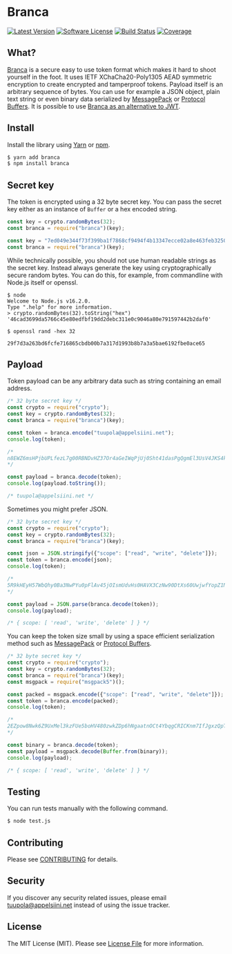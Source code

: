 #  Branca

[![Latest Version](https://img.shields.io/npm/v/branca.svg?style=flat-square)](https://www.npmjs.com/package/branca)
[![Software License](https://img.shields.io/badge/license-MIT-brightgreen.svg?style=flat-square)](LICENSE.md)
[![Build Status](https://img.shields.io/travis/tuupola/branca-js/master.svg?style=flat-square)](https://travis-ci.org/tuupola/branca-js)
[![Coverage](https://img.shields.io/codecov/c/github/tuupola/branca-js.svg?style=flat-square)](https://codecov.io/github/tuupola/branca-js)

## What?

[Branca](https://github.com/tuupola/branca-spec) is a secure easy to use token format which makes it hard to shoot yourself in the foot. It uses IETF XChaCha20-Poly1305 AEAD symmetric encryption to create encrypted and tamperproof tokens. Payload itself is an arbitrary sequence of bytes. You can use for example a JSON object, plain text string or even binary data serialized by [MessagePack](http://msgpack.org/) or [Protocol Buffers](https://developers.google.com/protocol-buffers/). It is possible to use [Branca as an alternative to JWT](https://appelsiini.net/2017/branca-alternative-to-jwt/).

## Install

Install the library using [Yarn](https://yarnpkg.com/en/) or [npm](https://www.npmjs.com/).

``` bash
$ yarn add branca
$ npm install branca
```

## Secret key

The token is encrypted using a 32 byte secret key. You can pass the secret key either as an instance of `Buffer` or a hex encoded string.

```javascript
const key = crypto.randomBytes(32);
const branca = require("branca")(key);
```

```javascript
const key = "7ed049e344f73f399ba1f7868cf9494f4b13347ecce02a8e463feb32507b73a5";
const branca = require("branca")(key);
```

While technically possible, you should not use human readable strings as the secret key. Instead always generate the key using cryptographically secure random bytes. You can do this, for example, from commandline with Node.js itself or openssl.

```
$ node
Welcome to Node.js v16.2.0.
Type ".help" for more information.
> crypto.randomBytes(32).toString("hex")
'46cad3699da5766c45e80edfbf19dd2debc311e0c9046a80e791597442b2daf0'
```

```
$ openssl rand -hex 32

29f7d3a263bd6fcfe716865cbdb00b7a317d1993b8b7a3a5bae6192fbe0ace65
```

## Payload

Token payload can be any arbitrary data such as string containing an email
address.

```javascript
/* 32 byte secret key */
const crypto = require("crypto");
const key = crypto.randomBytes(32);
const branca = require("branca")(key);

const token = branca.encode("tuupola@appelsiini.net");
console.log(token);

/*
n8EWZ6msHPjbUPLfezL7g00RBNDvHZ37Or4aGeIWqPjUj0Sht41dasPgQgmEl3UsV4JKS4kZtEiZ6V54JYtYJRhtH8
*/

const payload = branca.decode(token);
console.log(payload.toString());

/* tuupola@appelsiini.net */
```

Sometimes you might prefer JSON.

```javascript
/* 32 byte secret key */
const crypto = require("crypto");
const key = crypto.randomBytes(32);
const branca = require("branca")(key);

const json = JSON.stringify({"scope": ["read", "write", "delete"]});
const token = branca.encode(json);
console.log(token);

/*
5R9kHEyH57WbQhy0Ba3NwPYu0pFlAv45jOIsmUdvHs0HAVX3CzNw90DtXs60UwjwfYopZ1NvO11GkEQTjumMIZYuCcawnoztFsexGlHoFKGX
*/

const payload = JSON.parse(branca.decode(token));
console.log(payload);

/* { scope: [ 'read', 'write', 'delete' ] } */
```

You can keep the token size small by using a space efficient serialization method such as [MessagePack](http://msgpack.org/) or [Protocol Buffers](https://developers.google.com/protocol-buffers/).

```javascript
/* 32 byte secret key */
const crypto = require("crypto");
const key = crypto.randomBytes(32);
const branca = require("branca")(key);
const msgpack = require("msgpack5")();

const packed = msgpack.encode({"scope": ["read", "write", "delete"]});
const token = branca.encode(packed);
console.log(token);

/*
2EZpow8Nwk6Z9UxMel3kzFUe5boHV480zwkZDp6hNgaatnOCt4YbqgCRICKnm7IfJgxzQpT9eYdrTzyb
*/

const binary = branca.decode(token);
const payload = msgpack.decode(Buffer.from(binary));
console.log(payload);

/* { scope: [ 'read', 'write', 'delete' ] } */
```

## Testing

You can run tests manually with the following command.

``` bash
$ node test.js
```

## Contributing

Please see [CONTRIBUTING](CONTRIBUTING.md) for details.

## Security

If you discover any security related issues, please email tuupola@appelsiini.net instead of using the issue tracker.

## License

The MIT License (MIT). Please see [License File](LICENSE.md) for more information.
